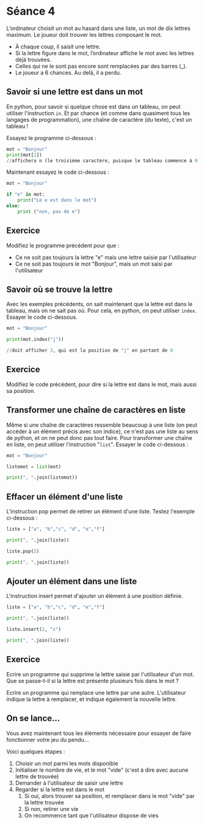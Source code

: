 # Séance 4

L’ordinateur choisit un mot au hasard dans une liste, un mot de dix lettres maximum. Le joueur doit trouver les lettres composant le mot.

* À chaque coup, il saisit une lettre.
* Si la lettre figure dans le mot, l’ordinateur affiche le mot avec les lettres déjà trouvées.
* Celles qui ne le sont pas encore sont remplacées par des barres (\_).
* Le joueur a 6 chances. Au delà, il a perdu.

## Savoir si une lettre est dans un mot

En python, pour savoir si quelque chose est dans un tableau, on peut utiliser l'instruction `in`. Et par chance (et comme dans quasiment tous les langages de programmation), une chaîne de caractère (du texte), c'est un tableau !

Essayez le programme ci-dessous :

```python
mot = "Bonjour"
print(mot[2])
//affichera n (le troisième caractère, puisque le tableau commence à 0)
```

Maintenant essayez le code ci-dessous :

```python
mot = "Bonjour"

if "e" in mot:
    print("Le e est dans le mot")
else:
    print ("non, pas de e")
```

## Exercice

Modifiez le programme précédent pour que :

* Ce ne soit pas toujours la lettre "e" mais une lettre saisie par l'utilisateur
* Ce ne soit pas toujours le mot "Bonjour", mais un mot saisi par l'utilisateur

## Savoir où se trouve la lettre

Avec les exemples précédents, on sait maintenant que la lettre est dans le tableau, mais on ne sait pas où. Pour cela, en python, on peut utiliser `index`. Essayer le code ci-dessous.

```python
mot = "Bonjour"

print(mot.index("j"))

//doit afficher 3, qui est la position de "j" en partant de 0
```

## Exercice

Modifiez le code précédent, pour dire si la lettre est dans le mot, mais aussi sa position.

## Transformer une chaîne de caractères en liste

Même si une chaîne de caractères ressemble beaucoup à une liste (on peut accéder à un élément précis avec son indice), ce n'est pas une liste au sens de python, et on ne peut donc pas tout faire. Pour transformer une chaîne en liste, on peut utiliser l'instruction "`list`". Essayer le code ci-dessous :

```python
mot = "Bonjour"

listemot = list(mot)

print(", ".join(listemot))
```

## Effacer un élément d'une liste

L'instruction pop permet de retirer un élément d'une liste. Testez l'exemple ci-dessous :

```python
liste = ["a", "b","c", "d", "e","f"]

print(", ".join(liste))

liste.pop(2)

print(", ".join(liste))
```

## Ajouter un élément dans une liste

L'instruction insert permet d'ajouter un élément à une position définie.

```python
liste = ["a", "b","c", "d", "e","f"]

print(", ".join(liste))

liste.insert(2, "z")

print(", ".join(liste))
```

## Exercice

Ecrire un programme qui supprime la lettre saisie par l'utilisateur d'un mot. Que se passe-t-il si la lettre est présente plusieurs fois dans le mot ?

Ecrire un programme qui remplace une lettre par une autre. L'utilisateur indique la lettre à remplacer, et indique également la nouvelle lettre.

## On se lance...

Vous avez maintenant tous les éléments nécessaire pour essayer de faire fonctionner votre jeu du pendu...

Voici quelques étapes :

1. Choisir un mot parmi les mots disponible
2. Initialiser le nombre de vie, et le mot "vide" (c'est à dire avec aucune lettre de trouvée)
3. Demander à l'utilisateur de saisir une lettre
4. Regarder si la lettre est dans le mot
   1. Si oui, alors trouver sa position, et remplacer dans le mot "vide" par la lettre trouvée
   2. Si non, retirer une vie
   3. On recommence tant que l'utilisateur dispose de vies

